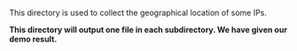 This directory is used to collect the geographical location of some IPs.

**This directory will output one file in each subdirectory. We have given our demo result.**
